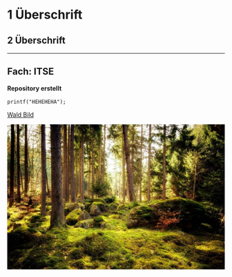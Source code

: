 # 1 Überschrift
## 2 Überschrift

---
Fach: ITSE
---


**Repository erstellt**

```
printf("HEHEHEHA");
```

[Wald Bild](https://www.google.com/search?sca_esv=5b71cfa89013eb9f&rlz=1C1YTUH_deAT1180&udm=2&fbs=AIIjpHw2KGh6wpocn18KLjPMw8n5Yp8-1M0n6BD6JoVBP_K3fXXvA3S3XGyupmJLMg20um_cboGBw0SJwtdOdHXAP9Q9BZSYqdnmBns0qhFr3iAipLnhLy1oOFu_-hWxLlzJPJHy-BWV0d5NqIhoc4wm9GrWdTw3fbWrScR2UW-IGGZ3jcMRShfdAWhxYfBvxR60GOnSOe6PdbKBZ2pADepTDCr9SsF9SQ&q=wald&sa=X&ved=2ahUKEwiyqM7xytqPAxWO-gIHHefBD2QQtKgLegQIEBAB&biw=1680&bih=915&dpr=1#vhid=socBcOayKYF9xM&vssid=mosaic)

![Wald Bild](Bilder/Oekosystem_Wald_Header-640x427.jpg)
